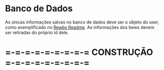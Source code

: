 # Banco de Dados
As únicas informações salvas no banco de dados deve ser o objeto do user, como exemplificado no [Rewbs Readme](https://github.com/WilckerK/rewbs/blob/main/README.md#objeto-do-user).
As informações dos bews devem ser retiradas do próprio id dele.

# =-=-=-=-=-=-=-=-= CONSTRUÇÃO =-=-=-=-=-=-=-=-=
